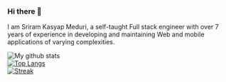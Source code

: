### Hi there 👋

I am Sriram Kasyap Meduri, a self-taught Full stack engineer with over 7 years of experience in developing and maintaining Web and mobile applications of varying complexities.

<a href="https://github.com/sriramkasyap" >
  <img alt="My github stats" src="https://github-readme-stats.vercel.app/api?username=sriramkasyap&theme=dark&include_all_commits=true&count_private=true&hide=issues&show_icons=true&custom_title=Stats" style="padding-right:20px;display: inline-block;"/>
</a>
<br/>
<a href="https://github.com/sriramkasyap">
  <img alt="Top Langs" src="https://github-readme-stats.vercel.app/api/top-langs/?username=sriramkasyap&show_icons=true&theme=dark&hide=css,scss,less,java,hack,html,dart&layout=compact&langs_count=6"/>
</a>
<br/>
<a href="https://github.com/sriramkasyap">
  <img alt="Streak" src="https://github-readme-streak-stats.herokuapp.com/?user=sriramkasyap&theme=dark&hide_border=false"/>
</a>


